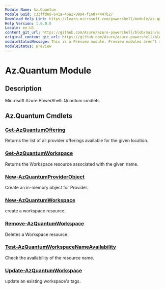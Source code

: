 ```yaml
---
Module Name: Az.Quantum
Module Guid: c33ffd08-641a-46a2-8984-f16074447b27
Download Help Link: https://learn.microsoft.com/powershell/module/az.quantum
Help Version: 1.0.0.0
Locale: en-US
content_git_url: https://github.com/Azure/azure-powershell/blob/main/src/Quantum/Quantum/help/Az.Quantum.md
original_content_git_url: https://github.com/Azure/azure-powershell/blob/main/src/Quantum/Quantum/help/Az.Quantum.md
moduleStatusMessage: This is a Preview module. Preview modules aren't recommended for use in production environments. For more information, see https://aka.ms/azps-refstatus.
moduleStatus: preview
---
```


# Az.Quantum Module
## Description
Microsoft Azure PowerShell: Quantum cmdlets

## Az.Quantum Cmdlets
### [Get-AzQuantumOffering](Get-AzQuantumOffering.md)
Returns the list of all provider offerings available for the given location.

### [Get-AzQuantumWorkspace](Get-AzQuantumWorkspace.md)
Returns the Workspace resource associated with the given name.

### [New-AzQuantumProviderObject](New-AzQuantumProviderObject.md)
Create an in-memory object for Provider.

### [New-AzQuantumWorkspace](New-AzQuantumWorkspace.md)
create a workspace resource.

### [Remove-AzQuantumWorkspace](Remove-AzQuantumWorkspace.md)
Deletes a Workspace resource.

### [Test-AzQuantumWorkspaceNameAvailability](Test-AzQuantumWorkspaceNameAvailability.md)
Check the availability of the resource name.

### [Update-AzQuantumWorkspace](Update-AzQuantumWorkspace.md)
update an existing workspace's tags.

